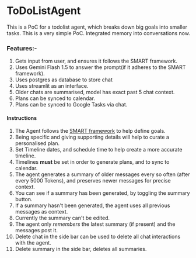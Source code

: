 # ToDoListAgent

This is a PoC for a todolist agent, which breaks down big goals into smaller tasks. This is a very simple PoC. Integrated memory into conversations now.

### Features:-
1. Gets input from user, and ensures it follows the SMART framework.
2. Uses Gemini Flash 1.5 to answer the prompt(if it adheres to the SMART framework).
3. Uses postgres as database to store chat 
4. Uses streamlit as an interface. 
5. Older chats are summarised, model has exact past 5 chat context.
6. Plans can be synced to calendar. 
7. Plans can be synced to Google Tasks via chat.

#### Instructions

1. The Agent follows the [SMART framework](https://www.atlassian.com/blog/productivity/how-to-write-smart-goals) to help define goals.
2. Being specific and giving supporting details will help to curate a personalised plan.
3. Set Timeline dates, and schedule time to help create a more accurate timeline. 
4. Timelines **must** be set in order to generate plans, and to sync to calendar. 
5. The agent generates a summary of older messages every so often (after every 5000 Tokens), and preserves newer messages for precise context.
6. You can see if a summary has been generated, by toggling the summary button.
7. If a summary hasn't been generated, the agent uses all previous messages as context. 
8. Currently the summary can't be edited.
10. The agent only *remembers* the latest summary (if present) and the messages post it.
11. Delete chat in the side bar can be used to delete all chat interactions with the agent.
12. Delete summary in the side bar, deletes all summaries.
